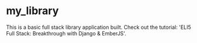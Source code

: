# my_library
This is a basic full stack library application built. Check out the tutorial: 'ELI5 Full Stack: Breakthrough with Django & EmberJS'.
